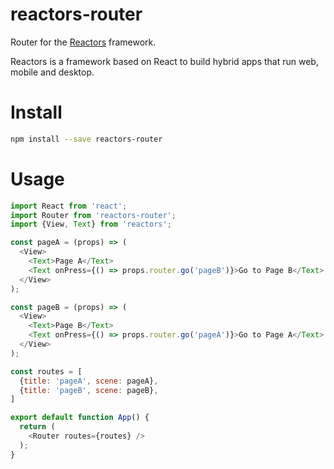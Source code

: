 reactors-router
===

Router for the [Reactors](https://github.com/co2-git/reactors) framework.

Reactors is a framework based on React to build hybrid apps that run web, mobile and desktop.

# Install

```bash
npm install --save reactors-router
```

# Usage

```javascript
import React from 'react';
import Router from 'reactors-router';
import {View, Text} from 'reactors';

const pageA = (props) => (
  <View>
    <Text>Page A</Text>
    <Text onPress={() => props.router.go('pageB')}>Go to Page B</Text>
  </View>
);

const pageB = (props) => (
  <View>
    <Text>Page B</Text>
    <Text onPress={() => props.router.go('pageA')}>Go to Page A</Text>
  </View>
);

const routes = [
  {title: 'pageA', scene: pageA},
  {title: 'pageB', scene: pageB},
]

export default function App() {
  return (
    <Router routes={routes} />
  );
}
```
